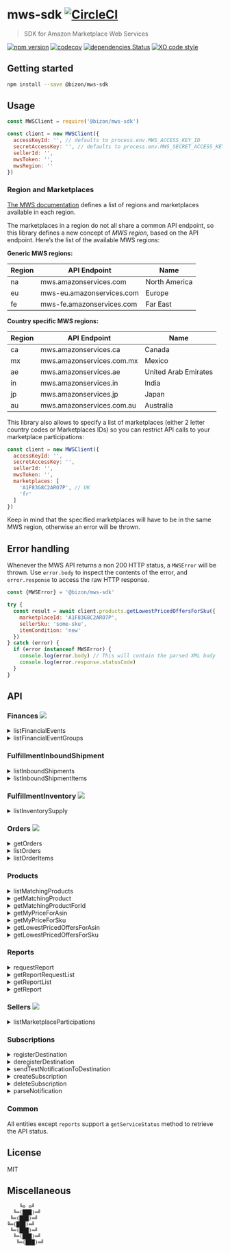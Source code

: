 # mws-sdk [![CircleCI](https://circleci.com/gh/bizon/mws-sdk.svg?style=svg)](https://circleci.com/gh/bizon/mws-sdk)

> SDK for Amazon Marketplace Web Services

[![npm version](https://badgen.net/npm/v/@bizon/mws-sdk)](https://www.npmjs.com/package/@bizon/mws-sdk)
[![codecov](https://badgen.net/codecov/c/github/bizon/mws-sdk)](https://codecov.io/gh/bizon/mws-sdk)
[![dependencies Status](https://badgen.net/david/dep/bizon/mws-sdk)](https://david-dm.org/bizon/mws-sdk)
[![XO code style](https://badgen.net/badge/code%20style/XO/cyan)](https://github.com/xojs/xo)

## Getting started

```bash
npm install --save @bizon/mws-sdk
```

## Usage

```js
const MWSClient = require('@bizon/mws-sdk')

const client = new MWSClient({
  accessKeyId: '', // defaults to process.env.MWS_ACCESS_KEY_ID
  secretAccessKey: '', // defaults to process.env.MWS_SECRET_ACCESS_KEY
  sellerId: '',
  mwsToken: '',
  mwsRegion: ''
})
```

### Region and Marketplaces

[The MWS documentation](https://github.com/bizon/mws-api-doc/blob/master/doc/en_FR/dev_guide/DG_Endpoints.md) defines a list of regions and marketplaces available in each region.

The marketplaces in a region do not all share a common API endpoint, so this library defines a new concept of *MWS region*, based on the API endpoint. Here’s the list of the available MWS regions:

**Generic MWS regions:**

Region | API Endpoint | Name
-------|--------------|-----
na | mws.amazonservices.com | North America
eu | mws-eu.amazonservices.com | Europe
fe | mws-fe.amazonservices.com | Far East

**Country specific MWS regions:**

Region | API Endpoint | Name
-------|--------------|-----
ca | mws.amazonservices.ca | Canada
mx | mws.amazonservices.com.mx | Mexico
ae | mws.amazonservices.ae | United Arab Emirates
in | mws.amazonservices.in | India
jp | mws.amazonservices.jp | Japan
au | mws.amazonservices.com.au | Australia

This library also allows to specify a list of marketplaces (either 2 letter country codes or Marketplaces IDs) so you can restrict API calls to your marketplace participations:

```js
const client = new MWSClient({
  accessKeyId: '',
  secretAccessKey: '',
  sellerId: '',
  mwsToken: '',
  marketplaces: [
    'A1F83G8C2ARO7P', // UK
    'fr'
  ]
})
```

Keep in mind that the specified marketplaces will have to be in the same MWS region, otherwise an error will be thrown.

## Error handling

Whenever the MWS API returns a non 200 HTTP status, a `MWSError` will be thrown. Use `error.body` to inspect the contents of the error, and `error.response` to access the raw HTTP response.

```js
const {MWSError} = '@bizon/mws-sdk'

try {
  const result = await client.products.getLowestPricedOffersForSku({
    marketplaceId: 'A1F83G8C2ARO7P',
    sellerSku: 'some-sku',
    itemCondition: 'new'
  })
} catch (error) {
  if (error instanceof MWSError) {
    console.log(error.body) // This will contain the parsed XML body
    console.log(error.response.statusCode)
  }
}
```

## API

### Finances ![](https://badgen.net/badge/status/complete?label&color=green)

<details>
  <summary>listFinancialEvents</summary>

  ```js
  const result = await client.finances.listFinancialEvents({
    // Options
  })
  ```

  Options:

  Name | Type | Default
  -----|------|--------
  maxResultsPerPage | `Number` | `100`
  amazonOrderId | `String` |
  financialEventGroupId | `String` |
  postedAfter | `Date` |
  postedBefore | `Date` |
  nextToken | `String` |
</details>

<details>
  <summary>listFinancialEventGroups</summary>

  ```js
  const result = await client.finances.listFinancialEventGroups({
    // Options
  })
  ```

  Options:

  Name | Type | Default
  -----|------|--------
  maxResultsPerPage | `Number` | `100`
  financialEventGroupStartedAfter | `Date` |
  financialEventGroupStartedBefore | `Date` |
  nextToken | `String` |
</details>

### FulfillmentInboundShipment

<details>
  <summary>listInboundShipments</summary>

  ```js
  const result = await client.fulfillmentInboundShipment.listInboundShipments({
    // Options
  })
  ```

  Options:

  Name | Type | Default
  -----|------|--------
  shipmentStatusList | `Array<String>` |
  shipmentIdList | `Array<String>` |
  lastUpdatedAfter | `Date` |
  lastUpdatedBefore | `Date` |
  nextToken | `String` |
</details>

<details>
  <summary>listInboundShipmentItems</summary>

  ```js
  const result = await client.fulfillmentInboundShipment.listInboundShipmentItems({
    // Options
  })
  ```

  Options:

  Name | Type | Default
  -----|------|--------
  shipmentId | `Array<String>` |
  lastUpdatedAfter | `Date` |
  lastUpdatedBefore | `Date` |
  nextToken | `String` |
</details>


### FulfillmentInventory ![](https://badgen.net/badge/status/complete?label&color=green)

<details>
  <summary>listInventorySupply</summary>

  ```js
  const result = await client.fulfillmentInventory.listInventorySupply({
    // Options
  })
  ```

  Options:

  Name | Type | Default
  -----|------|--------
  sellerSkus | `Array<String>` |
  queryStartDateTime | `Date` |
  responseGroup | `String` |
  marketplaceId | `String` |
  nextToken | `String` |
</details>


### Orders ![](https://badgen.net/badge/status/complete?label&color=green)

<details>
  <summary>getOrders</summary>

  ```js
  const result = await client.orders.getOrders({
    // Options
  })
  ```

  Options:

  Name | Type | Default
  -----|------|--------
  amazonOrderIds | `Array<String>` |
</details>

<details>
  <summary>listOrders</summary>

  ```js
  const result = await client.orders.listOrders({
    // Options
  })
  ```

  Options:

  Name | Type | Default
  -----|------|--------
  createdAfter | `Date` |
  createdBefore | `Date` |
  lastUpdatedAfter | `Date` |
  lastUpdatedBefore | `Date` |
  orderStatus | `String` |
  marketplaceId | `Array<String>` | Selected region’s marketplaces
  fulfillmentChannel | `String` |
  paymentMethod | `String` |
  buyerEmail | `String` |
  sellerOrderId | `String` |
  maxResultsPerPage | `Number` | `100`
  tfmShipmentStatus | `String` |
  nextToken | `String` |
</details>

<details>
  <summary>listOrderItems</summary>

  ```js
  const result = await client.orders.listOrderItems({
    // Options
  })
  ```

  Options:

  Name | Type | Default
  -----|------|--------
  amazonOrderId | `String` |
  nextToken | `String` |
</details>

### Products

<details>
  <summary>listMatchingProducts</summary>

  ```js
  const result = await client.products.listMatchingProducts({
    // Options
  })
  ```

  Options:

  Name | Type | Default
  -----|------|--------
  marketplaceId | `String` |
  query | `String` |
  queryContextId | `String` |
</details>

<details>
  <summary>getMatchingProduct</summary>

  ```js
  const result = await client.products.getMatchingProduct({
    // Options
  })
  ```

  Options:

  Name | Type | Default
  -----|------|--------
  marketplaceId | `String` |
  asinList | `Array<String>` |
</details>

<details>
  <summary>getMatchingProductForId</summary>

  ```js
  const result = await client.products.getMatchingProductForId({
    // Options
  })
  ```

  Options:

  Name | Type | Default
  -----|------|--------
  marketplaceId | `String` |
  idType | `String` |
  idList | `Array<String>` |
</details>

<details>
  <summary>getMyPriceForAsin</summary>

  ```js
  const result = await client.products.getMyPriceForAsin({
    // Options
  })
  ```

  Options:

  Name | Type | Default
  -----|------|--------
  marketplaceId | `String` |
  asinList | `Array<String>` |
  itemCondition | `String` |
</details>

<details>
  <summary>getMyPriceForSku</summary>

  ```js
  const result = await client.products.getMyPriceForSku({
    // Options
  })
  ```

  Options:

  Name | Type | Default
  -----|------|--------
  marketplaceId | `String` |
  sellerSkuList | `Array<String>` |
  itemCondition | `String` |
</details>

<details>
  <summary>getLowestPricedOffersForAsin</summary>

  ```js
  const result = await client.products.getLowestPricedOffersForAsin({
    // Options
  })
  ```

  Options:

  Name | Type | Default
  -----|------|--------
  marketplaceId | `String` |
  asin | `String` |
  itemCondition | `String` |
</details>

<details>
  <summary>getLowestPricedOffersForSku</summary>

  ```js
  const result = await client.products.getLowestPricedOffersForSku({
    // Options
  })
  ```

  Options:

  Name | Type | Default
  -----|------|--------
  marketplaceId | `String` |
  sellerSku | `String` |
  itemCondition | `String` |
</details>

### Reports

<details>
  <summary>requestReport</summary>

  ```js
  const result = await client.reports.requestReport({
    // Options
  })
  ```

  Options:

  Name | Type | Default
  -----|------|--------
  reportType | `String` |
  startDate | `Date` |
  endDate | `Date` |
  marketplaces | `Array<String>` |
  reportOptions | `String` |
</details>

<details>
  <summary>getReportRequestList</summary>

  ```js
  const result = await client.reports.getReportRequestList({
    // Options
  })
  ```

  Options:

  Name | Type | Default
  -----|------|--------
  reportRequestIdList | `Array<String>` |
  reportTypeList | `Array<String>` |
  reportProcessingStatusList | `Array<String>` |
  maxCount | `Number` | `100`
  requestedFromDate | `Date` |
  requestedToDate | `Date` |
  nextToken | `String` |
</details>

<details>
  <summary>getReportList</summary>

  ```js
  const result = await client.reports.getReportList({
    // Options
  })
  ```

  Options:

  Name | Type | Default
  -----|------|--------
  maxCount | `Number` | `100`
  reportTypeList | `Array<String>` |
  acknowledged | `Boolean`
  reportRequestIdList | `Array<String>` |
  availableFromDate | `Date` |
  availableToDate | `Date` |
  nextToken | `String` |
</details>

<details>
  <summary>getReport</summary>

  ```js
  const result = await client.reports.getReport({
    // Options
  })
  ```

  Options:

  Name | Type | Default
  -----|------|--------
  reportId | `String` |
  format | `Enum[raw, base64]`
</details>

### Sellers ![](https://badgen.net/badge/status/complete?label&color=green)

<details>
  <summary>listMarketplaceParticipations</summary>

  ```js
  const result = await client.sellers.listMarketplaceParticipations({
    // Options
  })
  ```

  Options:

  Name | Type | Default
  -----|------|--------
  nextToken | `String` |
</details>

### Subscriptions

<details>
  <summary>registerDestination</summary>

  ```js
  const result = await client.subscriptions.registerDestination({
    // Options
  })
  ```

  Options:

  Name | Type | Default
  -----|------|--------
  marketplaceId | `String` |
  sqsQueueUrl | `String` |
</details>

<details>
  <summary>deregisterDestination</summary>

  ```js
  const result = await client.subscriptions.deregisterDestination({
    // Options
  })
  ```

  Options:

  Name | Type | Default
  -----|------|--------
  marketplaceId | `String` |
  sqsQueueUrl | `String` |
</details>

<details>
  <summary>sendTestNotificationToDestination</summary>

  ```js
  const result = await client.subscriptions.sendTestNotificationToDestination({
    // Options
  })
  ```

  Options:

  Name | Type | Default
  -----|------|--------
  marketplaceId | `String` |
  sqsQueueUrl | `String` |
</details>

<details>
  <summary>createSubscription</summary>

  ```js
  const result = await client.subscriptions.createSubscription({
    // Options
  })
  ```

  Options:

  Name | Type | Default
  -----|------|--------
  marketplaceId | `String` |
  sqsQueueUrl | `String` |
  isEnabled | `Boolean` | `true`
  notificationType | `String` |
</details>

<details>
  <summary>deleteSubscription</summary>

  ```js
  const result = await client.subscriptions.deleteSubscription({
    // Options
  })
  ```

  Options:

  Name | Type | Default
  -----|------|--------
  marketplaceId | `String` |
  sqsQueueUrl | `String` |
  notificationType | `String` |
</details>

<details>
  <summary>parseNotification</summary>

  ```js
  const result = await client.subscriptions.parseNotification('<any-xml />')
  ```

  Options: Takes an XML string.
  The following notifications are supported:

  - `Test`
  - `AnyOfferChanged`
  - `FeedProcessingFinished`
  - `ReportProcessingFinished`
</details>


### Common

All entities except `reports` support a `getServiceStatus` method to retrieve the API status.

## License

MIT

## Miscellaneous

```
    ╚⊙ ⊙╝
  ╚═(███)═╝
 ╚═(███)═╝
╚═(███)═╝
 ╚═(███)═╝
  ╚═(███)═╝
   ╚═(███)═╝
```
